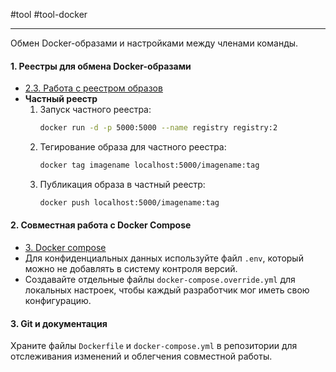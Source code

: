 #tool #tool-docker

---
Обмен Docker-образами и настройками между членами команды.

#### 1. **Реестры для обмена Docker-образами**
- [2.3. Работа с реестром образов](5.%20Tools/Docker/2.3.%20Работа%20с%20реестром%20образов.md)
- **Частный реестр**
	1. Запуск частного реестра:
		```bash
		docker run -d -p 5000:5000 --name registry registry:2
		```
	2. Тегирование образа для частного реестра:
		```bash
		docker tag imagename localhost:5000/imagename:tag
		```
	3. Публикация образа в частный реестр:
		```bash
		docker push localhost:5000/imagename:tag
		```
    
#### 2. **Совместная работа с Docker Compose**
- [3. Docker compose](5.%20Tools/Docker/3.%20Docker%20compose.md)
- Для конфиденциальных данных используйте файл `.env`, который можно не добавлять в систему контроля версий.
- Создавайте отдельные файлы `docker-compose.override.yml` для локальных настроек, чтобы каждый разработчик мог иметь свою конфигурацию.

#### 3. **Git и документация**
Храните файлы `Dockerfile` и `docker-compose.yml` в репозитории для отслеживания изменений и облегчения совместной работы.